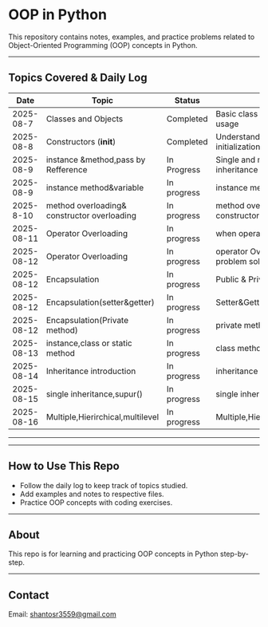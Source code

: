# OOP in Python

This repository contains notes, examples, and practice problems related to Object-Oriented Programming (OOP) concepts in Python.

---

## Topics Covered & Daily Log

| Date       | Topic                  | Status    | Notes                          |
|------------|------------------------|-----------|--------------------------------|
| 2025-08-7 | Classes and Objects    | Completed | Basic class creation and usage  |
| 2025-08-8 | Constructors (__init__) | Completed | Understanding constructor initialization |
| 2025-08-9 |instance &method,pass by Refference       | In Progress | Single and multiple inheritance |
| 2025-08-9 | instance method&variable          | In progress  | instance method&variable|
| 2025-8-10          |method overloading& constructor overloading                       |    In progress       |  method overloading& constructor overloading                               |
| 2025-08-11 | Operator Overloading      | In progress  | when operator Overloading|
| 2025-08-12 | Operator Overloading      | In progress  | operator Overloading problem solve|
| 2025-08-12 | Encapsulation    | In progress  | Public & Private variable|
| 2025-08-12 | Encapsulation(setter&getter)    | In progress  |Setter&Getter method|
| 2025-08-12 | Encapsulation(Private method)    | In progress  |private method |
| 2025-08-13 |instance,class or static method    | In progress  |class method |
| 2025-08-14 |Inheritance introduction   | In progress  |inheritance theory(type) |
| 2025-08-15 |single inheritance,supur()    | In progress  |single inheritance |
| 2025-08-16 |Multiple,Hierirchical,multilevel   | In progress  |Multiple,Hierirchical,multilevel |
---
---

## How to Use This Repo

- Follow the daily log to keep track of topics studied.
- Add examples and notes to respective files.
- Practice OOP concepts with coding exercises.

---

## About

This repo is for learning and practicing OOP concepts in Python step-by-step.

---

## Contact

Email: shantosr3559@gmail.com

